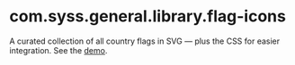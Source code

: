 # com.syss.general.library.flag-icons
A curated collection of all country flags in SVG — plus the CSS for easier integration. See the [demo](https://flagicons.lipis.dev).
